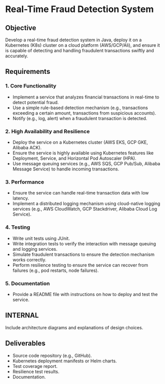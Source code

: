 
# Real-Time Fraud Detection System

## Objective
Develop a real-time fraud detection system in Java, deploy it on a Kubernetes (K8s) cluster on a cloud platform (AWS/GCP/Ali), and ensure it is capable of detecting and handling fraudulent transactions swiftly and accurately.

## Requirements

### 1. Core Functionality
- Implement a service that analyzes financial transactions in real-time to detect potential fraud.
- Use a simple rule-based detection mechanism (e.g., transactions exceeding a certain amount, transactions from suspicious accounts).
- Notify (e.g., log, alert) when a fraudulent transaction is detected.

### 2. High Availability and Resilience
- Deploy the service on a Kubernetes cluster (AWS EKS, GCP GKE, Alibaba ACK).
- Ensure the service is highly available using Kubernetes features like Deployment, Service, and Horizontal Pod Autoscaler (HPA).
- Use message queuing services (e.g., AWS SQS, GCP Pub/Sub, Alibaba Message Service) to handle incoming transactions.

### 3. Performance
- Ensure the service can handle real-time transaction data with low latency.
- Implement a distributed logging mechanism using cloud-native logging services (e.g., AWS CloudWatch, GCP Stackdriver, Alibaba Cloud Log Service).

### 4. Testing
- Write unit tests using JUnit.
- Write integration tests to verify the interaction with message queuing and logging services.
- Simulate fraudulent transactions to ensure the detection mechanism works correctly.
- Perform resilience testing to ensure the service can recover from failures (e.g., pod restarts, node failures).

### 5. Documentation
- Provide a README file with instructions on how to deploy and test the service.

## INTERNAL

Include architecture diagrams and explanations of design choices.

## Deliverables
- Source code repository (e.g., GitHub).
- Kubernetes deployment manifests or Helm charts.
- Test coverage report.
- Resilience test results.
- Documentation.
